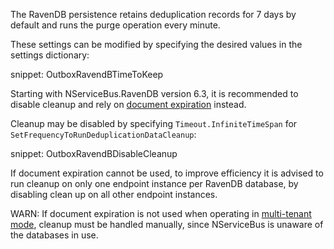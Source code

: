 The RavenDB persistence retains deduplication records for 7 days by default and runs the purge operation every minute.

These settings can be modified by specifying the desired values in the settings dictionary:

snippet: OutboxRavendBTimeToKeep

Starting with NServiceBus.RavenDB version 6.3, it is recommended to disable cleanup and rely on [document expiration](https://ravendb.net/docs/article-page/latest/csharp/server/extensions/expiration) instead.

Cleanup may be disabled by specifying `Timeout.InfiniteTimeSpan` for `SetFrequencyToRunDeduplicationDataCleanup`:

snippet: OutboxRavendBDisableCleanup

If document expiration cannot be used, to improve efficiency it is advised to run cleanup on only one endpoint instance per RavenDB database, by disabling clean up on all other endpoint instances.

WARN: If document expiration is not used when operating in [multi-tenant mode](/persistence/ravendb/#multi-tenant-support), cleanup must be handled manually, since NServiceBus is unaware of the databases in use.
